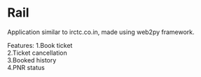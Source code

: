 # Rail
Application similar to irctc.co.in, made using web2py framework.

Features:
1.Book ticket <br/>
2.Ticket cancellation <br/>
3.Booked history <br/>
4.PNR status <br/>
